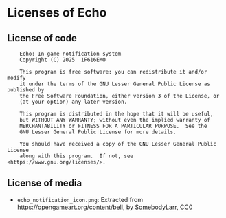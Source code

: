 # Licenses of Echo

## License of code

        Echo: In-game notification system
        Copyright (C) 2025  1F616EMO

        This program is free software: you can redistribute it and/or modify
        it under the terms of the GNU Lesser General Public License as published by
        the Free Software Foundation, either version 3 of the License, or
        (at your option) any later version.

        This program is distributed in the hope that it will be useful,
        but WITHOUT ANY WARRANTY; without even the implied warranty of
        MERCHANTABILITY or FITNESS FOR A PARTICULAR PURPOSE.  See the
        GNU Lesser General Public License for more details.

        You should have received a copy of the GNU Lesser General Public License
        along with this program.  If not, see <https://www.gnu.org/licenses/>.

## License of media

* `echo_notification_icon.png`: Extracted from <https://opengameart.org/content/bell>, by [SomebodyLarr](https://opengameart.org/users/somebodylarr), [CC0](https://creativecommons.org/publicdomain/zero/1.0/)
